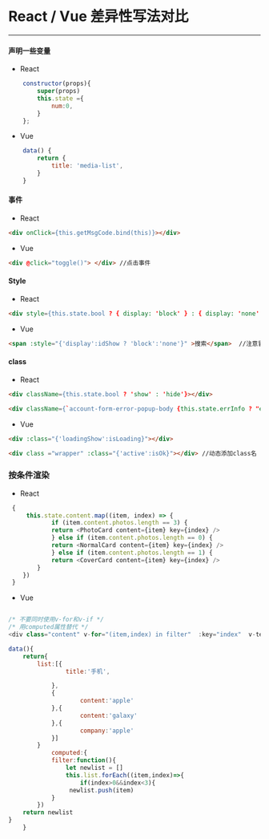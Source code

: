 # React / Vue 差异性写法对比

****

#### 声明一些变量

* React

```js
    constructor(props){
        super(props)
        this.state ={
            num:0,
        }
    };
```

* Vue

```js
    data() {
    	return {
    		title: 'media-list',
        }
    }
```

#### 事件

* React

```html
<div onClick={this.getMsgCode.bind(this)}></div>
```

* Vue

```html
<div @click="toggle()"> </div> //点击事件
```

#### Style

* React

```html
<div style={this.state.bool ? { display: 'block' } : { display: 'none' }} >
```

* Vue

```html
<span :style="{'display':idShow ? 'block':'none'}" >搜索</span>  //注意冒号的位置
```

#### class

* React

```html
<div className={this.state.bool ? 'show' : 'hide'}></div>

<div className={`account-form-error-popup-body {this.state.errInfo ? "error-popup-in" : "error-popup-out"`}></div>  //动态添加class名
```

* Vue

```html
<div :class="{'loadingShow':isLoading}"></div>

<div class ="wrapper" :class="{'active':isOk}"></div> //动态添加class名
```

### 按条件渲染

* React


```js
 {
     this.state.content.map((item, index) => {
            if (item.content.photos.length == 3) {
            return <PhotoCard content={item} key={index} />
            } else if (item.content.photos.length == 0) {
            return <NormalCard content={item} key={index} />
            } else if (item.content.photos.length == 1) {
            return <CoverCard content={item} key={index} />
        }
    })
 }

```

* Vue

```js

/* 不要同时使用v-for和v-if */
/* 用computed属性替代 */
<div class="content" v-for="(item,index) in filter"  :key="index"  v-text="item.content"></div>

data(){
	return{
		list:[{
			    title:'手机',

			},
			{
					content:'apple'
			},{
					content:'galaxy'
			},{
					company:'apple'
			}]
        }
        	computed:{
			filter:function(){
				let newlist = []
				this.list.forEach((item,index)=>{
					if(index>0&&index<3){
				 newlist.push(item)
			}
		})
	return newlist
}
	}

```
